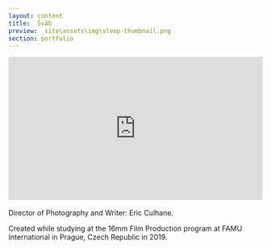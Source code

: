 ```yaml
---
layout: content
title:  Šváb
preview: _site\assets\img\sleep-thumbnail.png
section: portfolio
---
```


<div style="padding:56.31% 0 0 0;position:relative;"><iframe src="https://player.vimeo.com/video/326200777" style="position:absolute;top:0;left:0;width:100%;height:100%;" frameborder="0" allow="autoplay; fullscreen" allowfullscreen></iframe></div><script src="https://player.vimeo.com/api/player.js"></script>

<br>
Director of Photography and Writer: Eric Culhane.

Created while studying at the 16mm Film Production program at FAMU International in Prague, Czech Republic in 2019.

